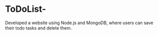 # ToDoList-
Developed a website using Node.js and MongoDB, where users can save their todo tasks and delete them.
